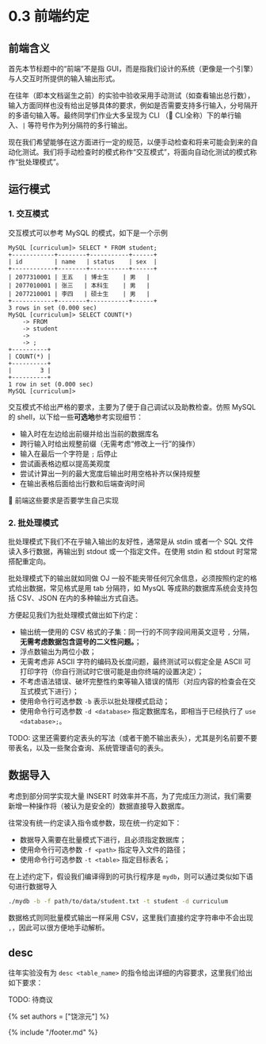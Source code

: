 # 0.3 前端约定

## 前端含义

首先本节标题中的“前端”不是指 GUI，而是指我们设计的系统（更像是一个引擎）与人交互时所提供的输入输出形式。

在往年（即本文档诞生之前）的实验中验收采用手动测试（如查看输出总行数），输入方面同样也没有给出足够具体的要求，例如是否需要支持多行输入，分号隔开的多语句输入等。最终同学们作业大多呈现为 CLI （📌 CLI全称）下的单行输入、`|` 等符号作为列分隔符的多行输出。

现在我们希望能够在这方面进行一定的规范，以便手动检查和将来可能会到来的自动化测试。我们将手动检查时的模式称作“交互模式”，将面向自动化测试的模式称作“批处理模式”。


## 运行模式

### 1. 交互模式

交互模式可以参考 MySQL 的模式，如下是一个示例

```
MySQL [curriculum]> SELECT * FROM student;
+------------+--------+-----------+------+
| id         | name   | status    | sex  |
+------------+--------+-----------+------+
| 2077310001 | 王五   | 博士生    | 男   |
| 2077010001 | 张三   | 本科生    | 男   |
| 2077210001 | 李四   | 硕士生    | 男   |
+------------+--------+-----------+------+
3 rows in set (0.000 sec)
MySQL [curriculum]> SELECT COUNT(*)
    -> FROM
    -> student
    ->
    -> ;
+----------+
| COUNT(*) |
+----------+
|        3 |
+----------+
1 row in set (0.000 sec)
MySQL [curriculum]>
```

交互模式不给出严格的要求，主要为了便于自己调试以及助教检查。仿照 MySQL 的 shell，以下给一些**可选地**参考实现细节：

- 输入时在左边给出前缀并给出当前的数据库名
- 跨行输入时给出规整前缀（无需考虑“修改上一行”的操作）
- 输入在最后一个字符是 `;` 后停止
- 尝试画表格边框以提高美观度
- 尝试计算出一列的最大宽度后输出时用空格补齐以保持规整
- 在输出表格后面给出行数和后端查询时间

📌 前端这些要求是否要学生自己实现

### 2. 批处理模式

批处理模式下我们不在乎输入输出的友好性，通常是从 stdin 或者一个 SQL 文件读入多行数据，再输出到 stdout 或一个指定文件。在使用 stdin 和 stdout 时常常搭配重定向。

批处理模式下的输出就如同做 OJ 一般不能夹带任何冗余信息，必须按照约定的格式给出数据，常见格式是用 tab 分隔符，如 MysQL 等成熟的数据库系统会支持包括 CSV、JSON 在内的多种输出方式自选。

方便起见我们为批处理模式做出如下约定：

- 输出统一使用的 CSV 格式的子集：同一行的不同字段间用英文逗号 `,` 分隔，**无需考虑数据包含逗号的二义性问题。**；
- 浮点数输出为两位小数；
- 无需考虑非 ASCII 字符的编码及长度问题，最终测试可以假定全是 ASCII 可打印字符（你自行测试时它很可能是由你终端的设置决定）；
- 不考虑语法错误、破坏完整性约束等输入错误的情形（对应内容的检查会在交互式模式下进行）；
- 使用命令行可选参数 `-b` 表示以批处理模式启动；
- 使用命令行可选参数 `-d <database>` 指定数据库名，即相当于已经执行了 `use <database>;`。

TODO: 这里还需要约定表头的写法（或者干脆不输出表头），尤其是列名前要不要带表名，以及一些聚合查询、系统管理语句的表头。

## 数据导入

考虑到部分同学实现大量 INSERT 时效率并不高，为了完成压力测试，我们需要新增一种操作将（被认为是安全的）数据直接导入数据库。

往常没有统一约定读入指令或参数，现在统一约定如下：

- 数据导入需要在批量模式下进行，且必须指定数据库；
- 使用命令行可选参数 `-f <path>` 指定导入文件的路径；
- 使用命令行可选参数 `-t <table>` 指定目标表名；

在上述约定下，假设我们编译得到的可执行程序是 `mydb`，则可以通过类似如下语句进行数据导入

```bash
./mydb -b -f path/to/data/student.txt -t student -d curriculum
```

数据格式则同批量模式输出一样采用 CSV，这里我们直接约定字符串中不会出现 `,`，因此可以很方便地手动解析。

## desc

往年实验没有为 `desc <table_name>` 的指令给出详细的内容要求，这里我们给出如下要求：

TODO: 待商议

{% set authors = ["饶淙元"] %}

{% include "/footer.md" %}